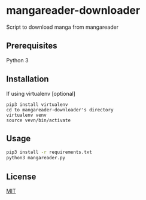 # mangareader-downloader

Script to download manga from mangareader

## Prerequisites

Python 3

## Installation

If using virtualenv [optional]
```
pip3 install virtualenv
cd to mangareader-downloader's directory
virtualenv venv
source vevn/bin/activate
```

## Usage

```bash
pip3 install -r requirements.txt
python3 mangareader.py
```

## License
[MIT](https://choosealicense.com/licenses/mit/)